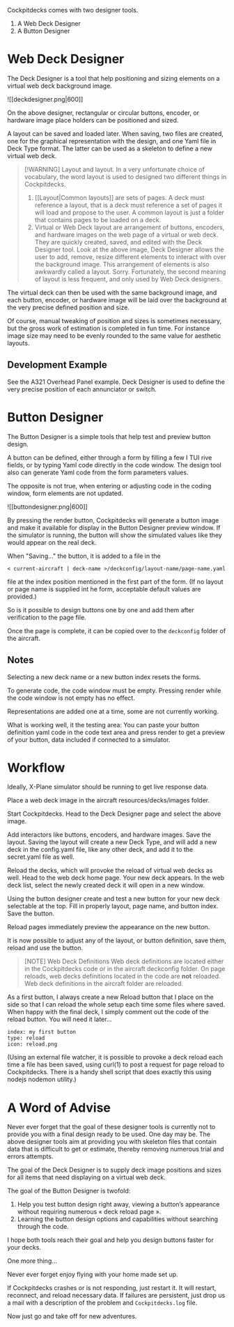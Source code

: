 Cockpitdecks comes with two designer tools.

1. A Web Deck Designer
2. A Button Designer

# Web Deck Designer

The Deck Designer is a tool that help positioning and sizing elements on a virtual web deck background image.

![[deckdesigner.png|600]]

On the above designer, rectangular or circular buttons, encoder, or hardware image place holders can be positioned and sized.

A layout can be saved and loaded later. When saving, two files are created, one for the graphical representation with the design, and one Yaml file in Deck Type format. The latter can be used as a skeleton to define a new virtual web deck.

> [!WARNING] Layout and layout.
> In a very unfortunate choice of vocabulary, the word layout is used to designed two different things in Cockpitdecks.
> 1. [[Layout|Common layouts]] are sets of pages. A deck must reference a layout, that is a deck must reference a set of pages it will load and propose to the user. A common layout is just a folder that contains pages to be loaded on a deck.
> 2. Virtual or Web Deck layout are arrangement of buttons, encoders, and hardware images on the web page of a virtual or web deck. They are quickly created, saved, and edited with the Deck Designer tool. Look at the above image, Deck Designer allows the user to add, remove, resize different elements to interact with over the background image. This arrangement of elements is also awkwardly called a layout. Sorry. Fortunately, the second meaning of layout is less frequent, and only used by Web Deck designers.

The virtual deck can then be used with the same background image, and each button, encoder, or hardware image will be laid over the background at the very precise defined position and size.

Of course, manual tweaking of position and sizes is sometimes necessary, but the gross work of estimation is completed in fun time. For instance image size may need to be evenly rounded to the same value for aesthetic layouts.

## Development Example

See the A321 Overhead Panel example. Deck Designer is used to define the very precise position of each annunciator or switch.

# Button Designer

The Button Designer is a simple tools that help test and preview button design.

A button can be defined, either through a form by filling a few I TUI rive fields, or by typing Yaml code directly in the code window. The design tool also can generate Yaml code from the form parameters values.

The opposite is not true, when entering or adjusting code in the coding window, form elements are not updated.

![[buttondesigner.png|600]]

By pressing the render button, Cockpitdecks will generate a button image and make it available for display in the Button Designer preview window. If the simulator is running, the button will show the simulated values like they would appear on the real deck.

When "Saving..." the button, it is added to a file in the

```
< current-aircraft | deck-name >/deckconfig/layout-name/page-name.yaml
```

file at the index position mentioned in the first part of the form. (If no layout or page name is supplied int he form, acceptable default values are provided.)

So is it possible to design buttons one by one and add them after verification to the page file.

Once the page is complete, it can be copied over to the `deckconfig` folder of the aircraft.

## Notes

Selecting a new deck name or a new button index resets the forms.

To generate code, the code window must be empty. Pressing render while the code window is not empty has no effect.

Representations are added one at a time, some are not currently working.

What is working well, it the testing area: You can paste your button definition yaml code in the code text area and press render to get a preview of your button, data included if connected to a simulator.

# Workflow

Ideally, X-Plane simulator should be running to get live response data.

Place a web deck image in the aircraft resources/decks/images folder.

Start Cockpitdecks. Head to the Deck Designer page and select the above image.

Add interactors like buttons, encoders, and hardware images. Save the layout.
Saving the layout will create a new Deck Type, and will add a new deck in the config.yaml file, like any other deck, and add it to the secret.yaml file as well.

Reload the decks, which will provoke the reload of virtual web decks as well.
Head to the web deck home page. Your new deck appears.
In the web deck list, select the newly created deck it will open in a new window.

Using the button designer create and test a new button for your new deck selectable at the top. Fill in properly layout, page name, and button index. Save the button.

Reload pages immediately preview the appearance on the new button.

It is now possible to adjust any of the layout, or button definition, save them, reload and use the button.

> [NOTE] Web Deck Definitions
> Web deck definitions are located either in the Cockpitdecks code or in the aircraft deckconfig folder. On page reloads, web decks definitions located in the code are **not** reloaded. Web deck definitions in the aircraft folder are reloaded.

As a first button, I always create a new Reload button that I place on the side so that I can reload the whole setup each time some files where saved. When happy with the final deck, I simply comment out the code of the reload button. You will need it later…

```
index: my first button
type: reload
icon: reload.png
```

(Using an external file watcher, it is possible to provoke a deck reload each time a file has been saved, using curl(1) to post a request for page reload to Cockpitdecks. There is a handy shell script that does exactly this using nodejs nodemon utility.)

# A Word of Advise

Never ever forget that the goal of these designer tools is currently not to provide you with a final design ready to be used. One day may be. The above designer tools aim at providing you with skeleton files that contain data that is difficult to get or estimate, thereby removing numerous trial and errors attempts.

The goal of the Deck Designer is to supply deck image positions and sizes for all items that need displaying on a virtual web deck.

The goal of the Button Designer is twofold:

1. Help you test button design right away, viewing a button’s appearance without requiring numerous « deck reload page ».
2. Learning the button design options and capabilities without searching through the code.

I hope both tools reach their goal and help you design buttons faster for your decks.

One more thing…

Never ever forget enjoy flying with your home made set up.

If Cockpitdecks crashes or is not responding, just restart it. It will restart, reconnect, and reload necessary data. If failures are persistent, just drop us a mail with a description of the problem and `Cockpitdecks.log` file.

Now just go and take off for new adventures.
